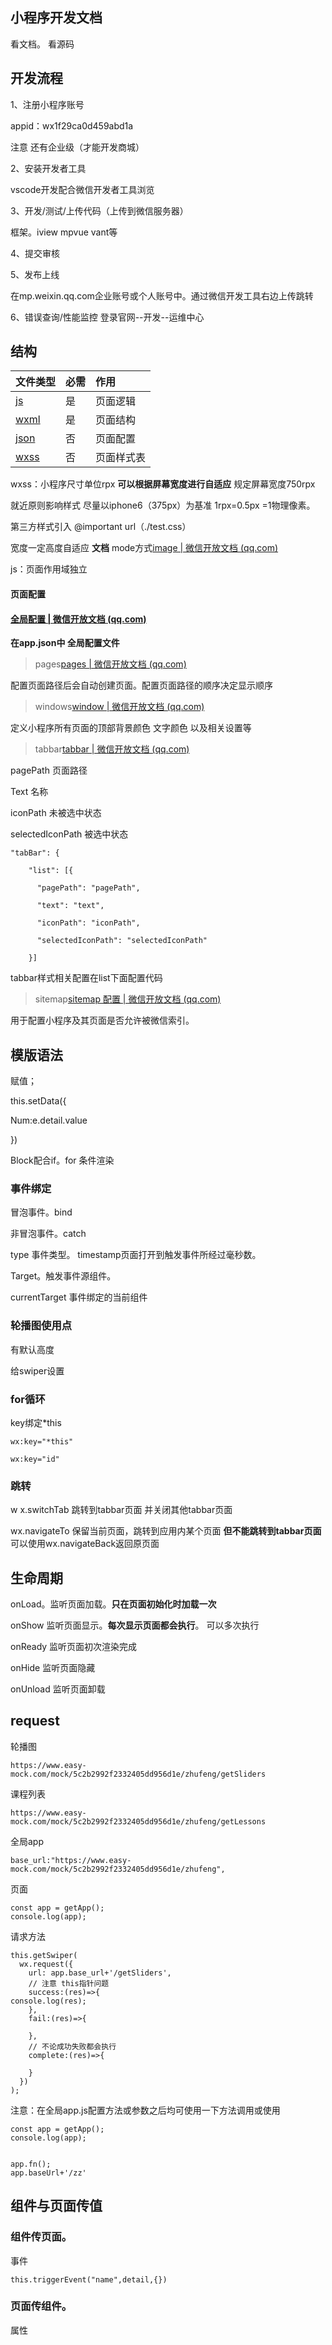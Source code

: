 ## 小程序开发文档

看文档。 看源码

## 开发流程

1、注册小程序账号  

appid：wx1f29ca0d459abd1a

注意 还有企业级（才能开发商城）

2、安装开发者工具

vscode开发配合微信开发者工具浏览

3、开发/测试/上传代码（上传到微信服务器）

框架。iview  mpvue  vant等

4、提交审核

5、发布上线

在mp.weixin.qq.com企业账号或个人账号中。通过微信开发工具右边上传跳转

6、错误查询/性能监控 登录官网--开发--运维中心

## 结构

| 文件类型                                                     | 必需 | 作用       |
| :----------------------------------------------------------- | :--- | :--------- |
| [js](https://developers.weixin.qq.com/miniprogram/dev/framework/app-service/page.html) | 是   | 页面逻辑   |
| [wxml](https://developers.weixin.qq.com/miniprogram/dev/framework/view/wxml/) | 是   | 页面结构   |
| [json](https://developers.weixin.qq.com/miniprogram/dev/framework/config.html#页面配置) | 否   | 页面配置   |
| [wxss](https://developers.weixin.qq.com/miniprogram/dev/framework/view/wxss.html) | 否   | 页面样式表 |

wxss：小程序尺寸单位rpx **可以根据屏幕宽度进行自适应** 规定屏幕宽度750rpx

就近原则影响样式   尽量以iphone6（375px）为基准 1rpx=0.5px =1物理像素。

第三方样式引入 @important url（./test.css） 

宽度一定高度自适应 **文档** mode方式[image | 微信开放文档 (qq.com)](https://developers.weixin.qq.com/miniprogram/dev/component/image.html)

js：页面作用域独立

#### 页面配置

#### [全局配置 | 微信开放文档 (qq.com)](https://developers.weixin.qq.com/miniprogram/dev/reference/configuration/app.html)

**在app.json中 全局配置文件**

> pages[pages | 微信开放文档 (qq.com)](https://developers.weixin.qq.com/miniprogram/dev/reference/configuration/app.html#pages)

配置页面路径后会自动创建页面。配置页面路径的顺序决定显示顺序

> windows[window | 微信开放文档 (qq.com)](https://developers.weixin.qq.com/miniprogram/dev/reference/configuration/app.html#window)

定义小程序所有页面的顶部背景颜色 文字颜色 以及相关设置等

> tabbar[tabbar | 微信开放文档 (qq.com)](https://developers.weixin.qq.com/miniprogram/dev/reference/configuration/app.html#tabBar)

pagePath 页面路径

Text 名称

iconPath 未被选中状态

selectedIconPath 被选中状态

```
"tabBar": {

    "list": [{

      "pagePath": "pagePath",

      "text": "text",

      "iconPath": "iconPath",

      "selectedIconPath": "selectedIconPath"

    }]
```



tabbar样式相关配置在list下面配置代码



> sitemap[sitemap 配置 | 微信开放文档 (qq.com)](https://developers.weixin.qq.com/miniprogram/dev/reference/configuration/sitemap.html)

用于配置小程序及其页面是否允许被微信索引。

## 模版语法





赋值；

this.setData({

Num:e.detail.value

})

Block配合if。for 条件渲染



### 事件绑定

冒泡事件。bind

非冒泡事件。catch

type  事件类型。 timestamp页面打开到触发事件所经过毫秒数。 

Target。触发事件源组件。 

currentTarget 事件绑定的当前组件



### 轮播图使用点

有默认高度

给swiper设置



### for循环

key绑定*this

```
wx:key="*this"
```

```
wx:key="id"
```



### 跳转

w x.switchTab 跳转到tabbar页面 并关闭其他tabbar页面

wx.navigateTo 保留当前页面，跳转到应用内某个页面 **但不能跳转到tabbar页面**可以使用wx.navigateBack返回原页面

## 生命周期

onLoad。监听页面加载。**只在页面初始化时加载一次**

onShow 监听页面显示。**每次显示页面都会执行**。 可以多次执行

onReady  监听页面初次渲染完成

onHide 监听页面隐藏

onUnload 监听页面卸载

## request

轮播图

```
https://www.easy-mock.com/mock/5c2b2992f2332405dd956d1e/zhufeng/getSliders
```

课程列表

```
https://www.easy-mock.com/mock/5c2b2992f2332405dd956d1e/zhufeng/getLessons
```

 全局app

```
base_url:"https://www.easy-mock.com/mock/5c2b2992f2332405dd956d1e/zhufeng",
```

页面

```
const app = getApp();
console.log(app);
```

请求方法 

```
this.getSwiper(
  wx.request({
    url: app.base_url+'/getSliders',
    // 注意 this指针问题
    success:(res)=>{
console.log(res); 
    },
    fail:(res)=>{

    },
    // 不论成功失败都会执行
    complete:(res)=>{

    }
  })
);
```





注意：在全局app.js配置方法或参数之后均可使用一下方法调用或使用

```
const app = getApp();
console.log(app);


app.fn();
app.baseUrl+'/zz'
```

## 组件与页面传值

### 组件传页面。

事件

```
this.triggerEvent("name",detail,{})
```



### 页面传组件。 

属性
